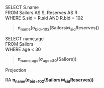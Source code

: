 
>
SELECT S.name  
FROM   Sailors AS S, Reserves AS R  
WHERE  S.sid = R.sid AND R.bid = 102  

> **π<sub>name</sub>(σ<sub>bid=102</sub>(Sailors⋈<sub>sid</sub>Reserves))**


>  
SELECT name,age   
FROM Sailors  
WHERE age < 30  

> **π<sub>name,age</sub>(σ<sub>age<30</sub>(Sailors))**


Projection

RA  **π<sub>name</sub>(σ<sub>bid=102</sub>(Sailors⋈<sub>sid</sub>Reserves))**

